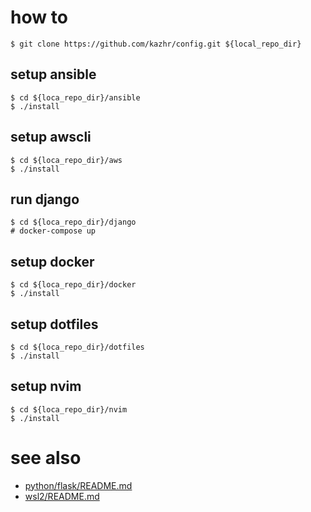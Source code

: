 # how to
```
$ git clone https://github.com/kazhr/config.git ${local_repo_dir}
```

## setup ansible
```
$ cd ${loca_repo_dir}/ansible
$ ./install
```

## setup awscli
```
$ cd ${loca_repo_dir}/aws
$ ./install
```

## run django
```
$ cd ${loca_repo_dir}/django
# docker-compose up
```

## setup docker
```
$ cd ${loca_repo_dir}/docker
$ ./install
```

## setup dotfiles
```
$ cd ${loca_repo_dir}/dotfiles
$ ./install
```

## setup nvim
```
$ cd ${loca_repo_dir}/nvim
$ ./install
```

# see also
- [python/flask/README.md](/python/flask/README.md)
- [wsl2/README.md](/wsl2/README.md)
